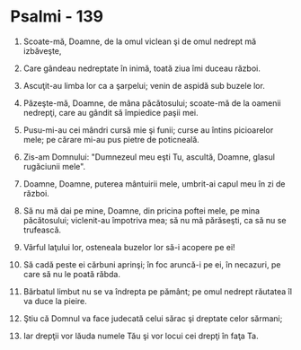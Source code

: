 # Psalmi - 139

1. Scoate-mă, Doamne, de la omul viclean şi de omul nedrept mă izbăveşte, 

2. Care gândeau nedreptate în inimă, toată ziua îmi duceau război. 

3. Ascuţit-au limba lor ca a şarpelui; venin de aspidă sub buzele lor. 

4. Păzeşte-mă, Doamne, de mâna păcătosului; scoate-mă de la oamenii nedrepţi, care au gândit să împiedice paşii mei. 

5. Pusu-mi-au cei mândri cursă mie şi funii; curse au întins picioarelor mele; pe cărare mi-au pus pietre de poticneală. 

6. Zis-am Domnului: "Dumnezeul meu eşti Tu, ascultă, Doamne, glasul rugăciunii mele". 

7. Doamne, Doamne, puterea mântuirii mele, umbrit-ai capul meu în zi de război. 

8. Să nu mă dai pe mine, Doamne, din pricina poftei mele, pe mina păcătosului; viclenit-au împotriva mea; să nu mă părăseşti, ca să nu se trufească. 

9. Vârful laţului lor, osteneala buzelor lor să-i acopere pe ei! 

10. Să cadă peste ei cărbuni aprinşi; în foc aruncă-i pe ei, în necazuri, pe care să nu le poată răbda. 

11. Bărbatul limbut nu se va îndrepta pe pământ; pe omul nedrept răutatea îl va duce la pieire. 

12. Ştiu că Domnul va face judecată celui sărac şi dreptate celor sărmani; 

13. Iar drepţii vor lăuda numele Tău şi vor locui cei drepţi în faţa Ta. 

